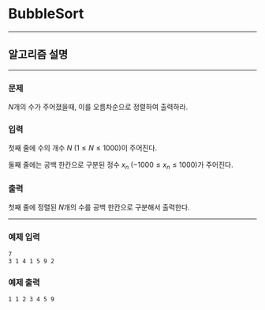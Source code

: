 # BubbleSort
---
## 알고리즘 설명

---
### 문제
$N$개의 수가 주어졌을때, 이를 오름차순으로 정렬하여 출력하라.

### 입력
첫째 줄에 수의 개수 $N$ $(1 ≤ N ≤ 1000)$이 주어진다.

둘째 줄에는 공백 한칸으로 구분된 정수 $x_n$ $(-1000 ≤ x_n ≤ 1000)$가 주어진다. 

### 출력
첫째 줄에 정렬된 $N$개의 수를 공백 한칸으로 구분해서 출력한다.

---
### 예제 입력
```
7
3 1 4 1 5 9 2
```

### 예제 출력
```
1 1 2 3 4 5 9
```